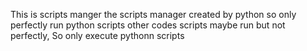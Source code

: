 This is scripts manger the scripts manager created by python so only perfectly run python scripts other codes scripts maybe run but not perfectly, So only execute pythonn scripts
